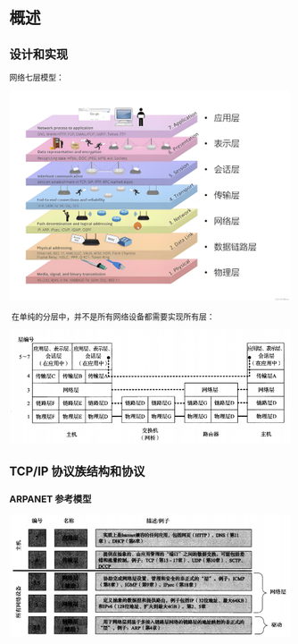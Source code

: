 # 概述



## 设计和实现

网络七层模型：

![img](markdownimage/e0e0a262d7e1eb275e31c0bea53ce19b.jpeg)

​		在单纯的分层中，并不是所有网络设备都需要实现所有层：

![image-20250101141659814](markdownimage/image-20250101141659814.png)



## TCP/IP 协议族结构和协议

### ARPANET 参考模型

![image-20250101151413323](markdownimage/image-20250101151413323.png)
















